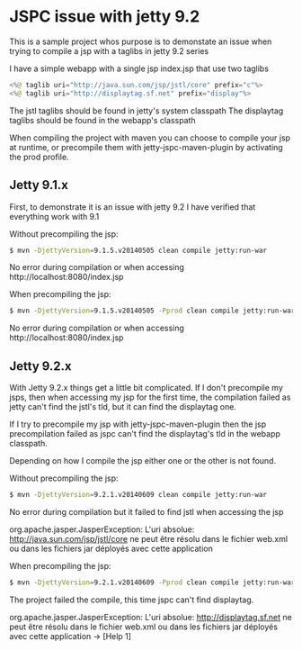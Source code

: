 # JSPC issue with jetty 9.2
This is a sample project whos purpose is to demonstate an issue when trying to compile a jsp with a taglibs in jetty 9.2 series

I have a simple webapp with a single jsp index.jsp that use two taglibs
```java
<%@ taglib uri="http://java.sun.com/jsp/jstl/core" prefix="c"%>
<%@ taglib uri="http://displaytag.sf.net" prefix="display"%>
```
The jstl taglibs should be found in jetty's system classpath
The displaytag taglibs should be found in the webapp's classpath


When compiling the project with maven you can choose to compile your jsp at runtime, or precompile them with jetty-jspc-maven-plugin by activating the prod profile.


## Jetty 9.1.x
First, to demonstrate it is an issue with jetty 9.2 I have verified that everything work with 9.1

Without precompiling the jsp:
```bash
$ mvn -DjettyVersion=9.1.5.v20140505 clean compile jetty:run-war 
```
No error during compilation or when accessing http://localhost:8080/index.jsp


When precompiling the jsp:
```bash
$ mvn -DjettyVersion=9.1.5.v20140505 -Pprod clean compile jetty:run-war
```
No error during compilation or when accessing http://localhost:8080/index.jsp


## Jetty 9.2.x
With Jetty 9.2.x things get a little bit complicated. If I don't precompile my jsps, then when accessing my jsp for the first time, the compilation failed as jetty can't find the jstl's tld, but it can find the displaytag one.

If I try to precompile my jsp with jetty-jspc-maven-plugin then the jsp precompilation failed as jspc can't find the displaytag's tld in the webapp classpath.

Depending on how I compile the jsp either one or the other is not found.


Without precompiling the jsp:
```bash
$ mvn -DjettyVersion=9.2.1.v20140609 clean compile jetty:run-war 
```
No error during compilation but it failed to find jstl when accessing the jsp

  org.apache.jasper.JasperException: L'uri absolue: http://java.sun.com/jsp/jstl/core ne peut être résolu dans le fichier web.xml ou dans les fichiers jar déployés avec cette application


When precompiling the jsp:
```bash
$ mvn -DjettyVersion=9.2.1.v20140609 -Pprod clean compile jetty:run-war
```
The project failed the compile, this time jspc can't find displaytag.

  org.apache.jasper.JasperException: L'uri absolue: http://displaytag.sf.net ne peut être résolu dans le fichier web.xml ou dans les fichiers jar déployés avec cette application -> [Help 1]